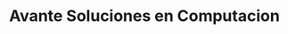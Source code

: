 ---
title: "Avante Soluciones en Computacion"
url: /merida/avante-soluciones-en-computacion/
shop: Computer
---
